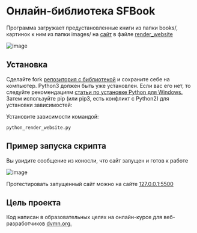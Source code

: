 # Онлайн-библиотека SFBook
Программа загружает предустановленные книги из папки books/, картинок к ним из папки images/ на [сайт](https://overworld231.github.io/Library/pages/index1.html) в файле [render_website](https://github.com/OverWorld231/Library/blob/main/render_website.py)

![image](https://github.com/user-attachments/assets/568430ee-876d-4e73-8bbf-c5be5fd01b45)

## Установка
Сделайте fork [репозитория с библиотекой](https://github.com/OverWorld231/Library) и сохраните себе на компьютер. Python3 должен быть уже установлен. Если вас его нет, то следуйте рекомендациям [статьи по установке Python для Windows.](https://skillbox.ru/media/code/kak_zapustit_python/) 
Затем используйте pip (или pip3, есть конфликт с Python2) для установки зависимостей:

Установите зависимости командой:
```
python_render_website.py
```
## Пример запуска скрипта
Вы увидите сообщение из коносли, что сайт запущен и готов к работе

![image](https://github.com/user-attachments/assets/b0b13be5-283b-48ec-9e6e-189bfafb2645)

Протестировать запущенный сайт можно на сайте [127.0.0.1:5500](http://127.0.0.1:5500)

## Цель проекта
Код написан в образовательных целях на онлайн-курсе для веб-разработчиков [dvmn.org.](https://dvmn.org/)


